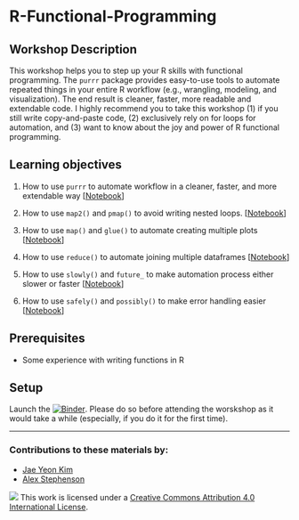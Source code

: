 # R-Functional-Programming

## Workshop Description 

This workshop helps you to step up your R skills with functional programming. The `purrr` package provides easy-to-use tools to automate repeated things in your entire R workflow (e.g., wrangling, modeling, and visualization). The end result is cleaner, faster, more readable and extendable code. I highly recommend you to take this workshop (1) if you still write copy-and-paste code, (2) exclusively rely on for loops for automation, and (3) want to know about the joy and power of R functional programming.

## Learning objectives

1. How to use `purrr` to automate workflow in a cleaner, faster, and more extendable way [[Notebook](https://rawcdn.githack.com/dlab-berkeley/R-functional-programming/1650e53a815d7c6e5449e035fd61a21b646b43d7/lecture_notes/01_why_map.html)]

2. How to use `map2()` and `pmap()` to avoid writing nested loops. [[Notebook](https://rawcdn.githack.com/dlab-berkeley/R-functional-programming/1650e53a815d7c6e5449e035fd61a21b646b43d7/lecture_notes/02_more_inputs.html)]

3. How to use `map()` and `glue()` to automate creating multiple plots [[Notebook](https://rawcdn.githack.com/dlab-berkeley/R-functional-programming/1650e53a815d7c6e5449e035fd61a21b646b43d7/lecture_notes/03_map_glue.html)]

4. How to use `reduce()` to automate joining multiple dataframes [[Notebook](https://rawcdn.githack.com/dlab-berkeley/R-functional-programming/1650e53a815d7c6e5449e035fd61a21b646b43d7/lecture_notes/04_reduce_join.html)]

5. How to use `slowly()` and `future_` to make automation process either slower or faster [[Notebook](https://rawcdn.githack.com/dlab-berkeley/R-functional-programming/1650e53a815d7c6e5449e035fd61a21b646b43d7/lecture_notes/05_slower_faster.html)]

6. How to use `safely()` and `possibly()` to make error handling easier [[Notebook](https://rawcdn.githack.com/dlab-berkeley/R-functional-programming/1650e53a815d7c6e5449e035fd61a21b646b43d7/lecture_notes/06_make_error_handling_easier.html)]

## Prerequisites

- Some experience with writing functions in R

## Setup

Launch the [![Binder](https://mybinder.org/badge_logo.svg)](https://mybinder.org/v2/gh/dlab-berkeley/R-functional-programming/master?urlpath=rstudio). Please do so before attending the worskshop as it would take a while (especially, if you do it for the first time).

---

### Contributions to these materials by: 

- [Jae Yeon Kim](https://jaeyk.github.io)
- [Alex Stephenson](https://alexstephenson.me)

![](https://i.creativecommons.org/l/by/4.0/88x31.png) This work is licensed under a [Creative Commons Attribution 4.0 International License](https://creativecommons.org/licenses/by/4.0/).
